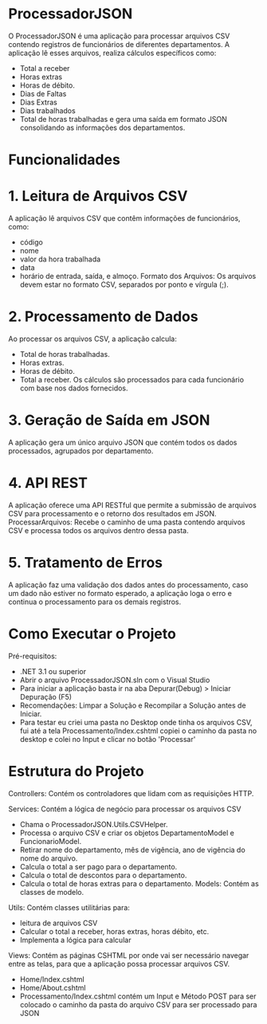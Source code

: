 # ProcessadorJSON

O ProcessadorJSON é uma aplicação para processar arquivos CSV contendo registros de funcionários de diferentes departamentos. A aplicação lê esses arquivos, realiza cálculos específicos como:
- Total a receber
- Horas extras
- Horas de débito.
- Dias de Faltas
- Dias Extras
- Dias trabalhados
- Total de horas trabalhadas
e gera uma saída em formato JSON consolidando as informações dos departamentos.

# Funcionalidades
# 1. Leitura de Arquivos CSV
A aplicação lê arquivos CSV que contêm informações de funcionários, como:
- código
- nome
- valor da hora trabalhada
- data
- horário de entrada, saída, e almoço.
Formato dos Arquivos: Os arquivos devem estar no formato CSV, separados por ponto e vírgula (;).

# 2. Processamento de Dados
Ao processar os arquivos CSV, a aplicação calcula:
- Total de horas trabalhadas.
- Horas extras.
- Horas de débito.
- Total a receber.
Os cálculos são processados para cada funcionário com base nos dados fornecidos.

# 3. Geração de Saída em JSON
A aplicação gera um único arquivo JSON que contém todos os dados processados, agrupados por departamento.

# 4. API REST
A aplicação oferece uma API RESTful que permite a submissão de arquivos CSV para processamento e o retorno dos resultados em JSON.
ProcessarArquivos: Recebe o caminho de uma pasta contendo arquivos CSV e processa todos os arquivos dentro dessa pasta.

# 5. Tratamento de Erros
A aplicação faz uma validação dos dados antes do processamento, caso um dado não estiver no formato esperado, a aplicação loga o erro e continua o processamento para os demais registros.

# Como Executar o Projeto
Pré-requisitos:
- .NET 3.1 ou superior
- Abrir o arquivo ProcessadorJSON.sln com o Visual Studio
- Para iniciar a aplicação basta ir na aba Depurar(Debug) > Iniciar Depuração (F5)
- Recomendações: Limpar a Solução e Recompilar a Solução antes de Iniciar.
- Para testar eu criei uma pasta no Desktop onde tinha os arquivos CSV, fui até a tela Processamento/Index.cshtml copiei o caminho da pasta no desktop e colei no Input e clicar no botão 'Processar'

# Estrutura do Projeto
Controllers: Contém os controladores que lidam com as requisições HTTP.

Services: Contém a lógica de negócio para processar os arquivos CSV
- Chama o ProcessadorJSON.Utils.CSVHelper.
- Processa o arquivo CSV e criar os objetos DepartamentoModel e FuncionarioModel.
- Retirar nome do departamento, mês de vigência, ano de vigência do nome do arquivo.
- Calcula o total a ser pago para o departamento.
- Calcula o total de descontos para o departamento.
- Calcula o total de horas extras para o departamento.
Models: Contém as classes de modelo.

Utils: Contém classes utilitárias para:
- leitura de arquivos CSV
- Calcular o total a receber, horas extras, horas débito, etc.
- Implementa a lógica para calcular
  
Views: Contém as páginas CSHTML por onde vai ser necessário navegar entre as telas, para que a aplicação possa processar arquivos CSV.
- Home/Index.cshtml
- Home/About.cshtml
- Processamento/Index.cshtml contém um Input e Método POST para ser colocado o caminho da pasta do arquivo CSV para ser processado para JSON
